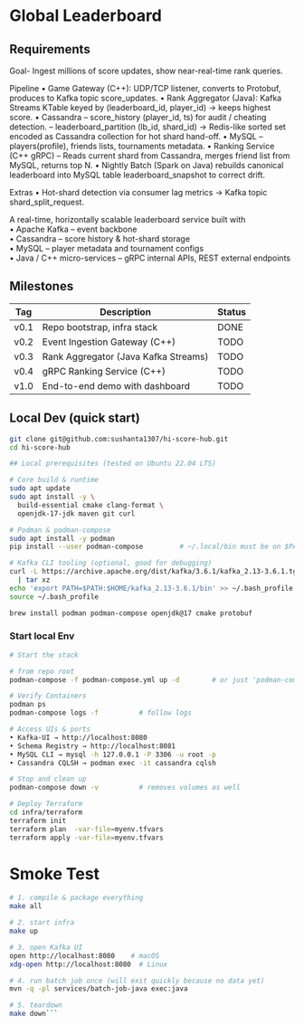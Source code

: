 # Global Leaderboard

## Requirements

Goal- 
Ingest millions of score updates, show near-real-time rank queries.

Pipeline
• Game Gateway (C++): UDP/TCP listener, converts to Protobuf, produces to Kafka topic score_updates.
• Rank Aggregator (Java): Kafka Streams KTable keyed by (leaderboard_id, player_id) → keeps highest score.
• Cassandra
– score_history (player_id, ts) for audit / cheating detection.
– leaderboard_partition (lb_id, shard_id) → Redis-like sorted set encoded as Cassandra collection for hot shard hand-off.
• MySQL
– players(profile), friends lists, tournaments metadata.
• Ranking Service (C++ gRPC)
– Reads current shard from Cassandra, merges friend list from MySQL, returns top N.
• Nightly Batch (Spark on Java) rebuilds canonical leaderboard into MySQL table leaderboard_snapshot to correct drift.

Extras
• Hot-shard detection via consumer lag metrics → Kafka topic shard_split_request.

A real-time, horizontally scalable leaderboard service built with  
• Apache Kafka – event backbone  
• Cassandra – score history & hot-shard storage  
• MySQL – player metadata and tournament configs  
• Java / C++ micro-services – gRPC internal APIs, REST external endpoints

## Milestones
| Tag | Description | Status |
|-----|-------------|--------|
| v0.1 | Repo bootstrap, infra stack | DONE
| v0.2 | Event Ingestion Gateway (C++) | TODO
| v0.3 | Rank Aggregator (Java Kafka Streams) | TODO
| v0.4 | gRPC Ranking Service (C++) | TODO
| v1.0 | End-to-end demo with dashboard | TODO

## Local Dev (quick start)
```bash
git clone git@github.com:sushanta1307/hi-score-hub.git
cd hi-score-hub

## Local prerequisites (tested on Ubuntu 22.04 LTS)

# Core build & runtime
sudo apt update
sudo apt install -y \
  build-essential cmake clang-format \
  openjdk-17-jdk maven git curl

# Podman & podman-compose
sudo apt install -y podman
pip install --user podman-compose         # ~/.local/bin must be on $PATH

# Kafka CLI tooling (optional, good for debugging)
curl -L https://archive.apache.org/dist/kafka/3.6.1/kafka_2.13-3.6.1.tgz \
  | tar xz
echo 'export PATH=$PATH:$HOME/kafka_2.13-3.6.1/bin' >> ~/.bash_profile
source ~/.bash_profile

brew install podman podman-compose openjdk@17 cmake protobuf

```

### Start local Env
```bash
# Start the stack

# from repo root
podman-compose -f podman-compose.yml up -d        # or just 'podman-compose up -d'

# Verify Containers
podman ps
podman-compose logs -f          # follow logs

# Access UIs & ports
• Kafka-UI → http://localhost:8080
• Schema Registry → http://localhost:8081
• MySQL CLI → mysql -h 127.0.0.1 -P 3306 -u root -p
• Cassandra CQLSH → podman exec -it cassandra cqlsh

# Stop and clean up
podman-compose down -v          # removes volumes as well

# Deploy Terraform
cd infra/terraform
terraform init
terraform plan  -var-file=myenv.tfvars
terraform apply -var-file=myenv.tfvars
```


# Smoke Test
```sh 
# 1. compile & package everything
make all

# 2. start infra
make up

# 3. open Kafka UI
open http://localhost:8080    # macOS
xdg-open http://localhost:8080  # Linux

# 4. run batch job once (will exit quickly because no data yet)
mvn -q -pl services/batch-job-java exec:java

# 5. teardown
make down```

